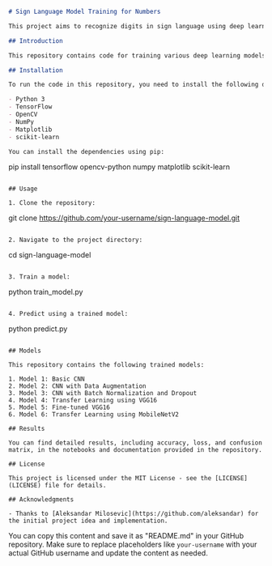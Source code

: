 ```markdown
# Sign Language Model Training for Numbers

This project aims to recognize digits in sign language using deep learning models.

## Introduction

This repository contains code for training various deep learning models to recognize digits in sign language. It includes data preprocessing, model training, evaluation, and model deployment.

## Installation

To run the code in this repository, you need to install the following dependencies:

- Python 3
- TensorFlow
- OpenCV
- NumPy
- Matplotlib
- scikit-learn

You can install the dependencies using pip:

```
pip install tensorflow opencv-python numpy matplotlib scikit-learn
```

## Usage

1. Clone the repository:

```
git clone https://github.com/your-username/sign-language-model.git
```

2. Navigate to the project directory:

```
cd sign-language-model
```

3. Train a model:

```
python train_model.py
```

4. Predict using a trained model:

```
python predict.py
```

## Models

This repository contains the following trained models:

1. Model 1: Basic CNN
2. Model 2: CNN with Data Augmentation
3. Model 3: CNN with Batch Normalization and Dropout
4. Model 4: Transfer Learning using VGG16
5. Model 5: Fine-tuned VGG16
6. Model 6: Transfer Learning using MobileNetV2

## Results

You can find detailed results, including accuracy, loss, and confusion matrix, in the notebooks and documentation provided in the repository.

## License

This project is licensed under the MIT License - see the [LICENSE](LICENSE) file for details.

## Acknowledgments

- Thanks to [Aleksandar Milosevic](https://github.com/aleksandar) for the initial project idea and implementation.
```

You can copy this content and save it as "README.md" in your GitHub repository. Make sure to replace placeholders like `your-username` with your actual GitHub username and update the content as needed.
